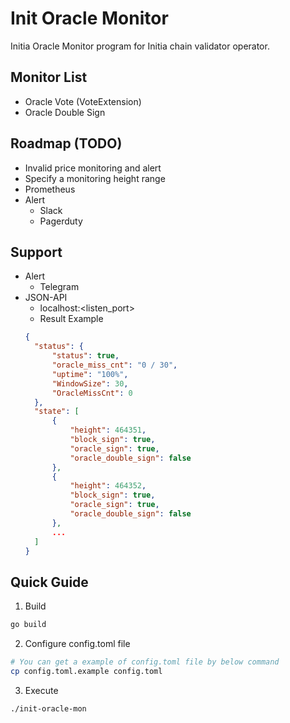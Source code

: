 # Init Oracle Monitor

Initia Oracle Monitor program for Initia chain validator operator.

## Monitor List

- Oracle Vote (VoteExtension)
- Oracle Double Sign

## Roadmap (TODO)

- Invalid price monitoring and alert
- Specify a monitoring height range
- Prometheus
- Alert
  - Slack
  - Pagerduty

## Support

- Alert
  - Telegram
- JSON-API
  - localhost:<listen_port>
  - Result Example
  ```json
  {
    "status": {
        "status": true,
        "oracle_miss_cnt": "0 / 30",
        "uptime": "100%",
        "WindowSize": 30,
        "OracleMissCnt": 0
    },
    "state": [
        {
            "height": 464351,
            "block_sign": true,
            "oracle_sign": true,
            "oracle_double_sign": false
        },
        {
            "height": 464352,
            "block_sign": true,
            "oracle_sign": true,
            "oracle_double_sign": false
        },
        ...
    ]
  }
  ```

## Quick Guide

1. Build

```bash
go build
```

2. Configure config.toml file

```bash
# You can get a example of config.toml file by below command
cp config.toml.example config.toml
```

3. Execute

```bash
./init-oracle-mon
```
